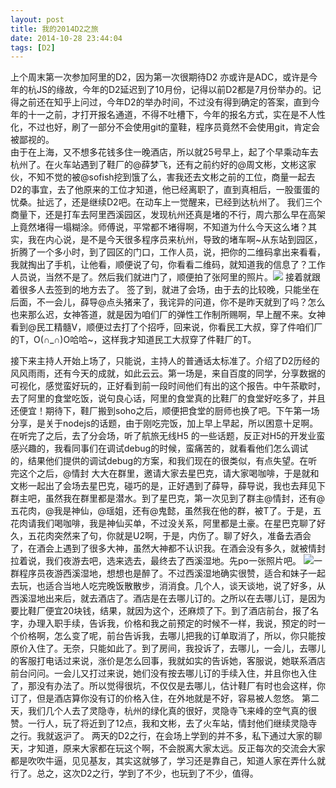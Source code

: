 ```yaml
---
layout: post
title: 我的2014D2之旅
date: 2014-10-28 23:44:04
tags: [D2]
---
```

上个周末第一次参加阿里的D2，因为第一次很期待D2 亦或许是ADC，或许是今年的杭JS的缘故，今年的D2延迟到了10月份，记得以前D2都是7月份举办的。<!--more-->记得之前还在知乎上问过，今年D2的举办时间，不过没有得到确定的答案，直到今年的十一之前，才打开报名通道，不得不吐槽下，今年的报名方式，实在是不人性化，不过也好，刷了一部分不会使用git的童鞋，程序员竟然不会使用git，肯定会被鄙视的。<br/>
由于在上海，又不想多花钱多住一晚酒店，所以就25号早上，起了个早乘动车去杭州了。在火车站遇到了鞋厂的@薛梦飞，还有之前约好的@周文彬，文彬这家伙，不知不觉的被@sofish挖到饿了么，害我还去文彬之前的工位，商量一起去D2的事宜，去了他原来的工位才知道，他已经离职了，直到真相后，一股蛋蛋的忧桑。扯远了，还是继续D2吧。在动车上一觉醒来，已经到达杭州了。
我们三个商量下，还是打车去阿里西溪园区，发现杭州还真是堵的不行，周六那么早在高架上竟然堵得一塌糊涂。师傅说，平常都不堵得啊，不知道为什么今天这么堵？其实，我在内心说，是不是今天很多程序员来杭州，导致的堵车啊~从东站到园区，折腾了一个多小时，到了园区的门口，工作人员，说，把你的二维码拿出来看看，我就掏出了手机，让他看，顺便说了句，你看看二维码，就知道我的信息了？工作人员说，当然不是了。然后我们就进门了，顺便拍了张阿里的照片。<img src="http://ww4.sinaimg.cn/large/66df0835jw1eln6gxkivfj20np0hsgn4.jpg" /> 接着就跟着很多人去签到的地方去了。
签了到，就进了会场，由于去的比较晚，只能坐在后面，不一会儿，薛导@点头猪来了，我诧异的问道，你不是昨天就到了吗？怎么也来那么迟，女神答道，就是因为咱们厂的弹性工作制所赐啊，早上醒不来。女神看到@民工精髓V，顺便过去打了个招呼，回来说，你看民工大叔，穿了件咱们厂的T，O(∩_∩)O哈哈~，这样我才知道民工大叔穿了件鞋厂的T。

接下来主持人开始上场了，只能说，主持人的普通话太标准了。介绍了D2历经的风风雨雨，还有今天的成就，如此云云。第一场是，来自百度的同学，分享数据的可视化，感觉蛮好玩的，正好看到前一段时间他们有出的这个报告。中午茶歇时，去了阿里的食堂吃饭，说句良心话，阿里的食堂真的比鞋厂的食堂好吃多了，并且还便宜！期待下，鞋厂搬到soho之后，顺便把食堂的厨师也换了吧。下午第一场分享，是关于nodejs的话题，由于刚吃完饭，加上早上早起，所以困意十足啊。在听完了之后，去了分会场，听了航旅无线H5 的一些话题，反正对H5的开发业蛮感兴趣的，我看同事们在调试debug的时候，蛮痛苦的，就看看他们怎么调试的，结果他们提供的调试debug的方案，和我们现在的很类似，有点失望。在听完这个之后，@情封 大大在群里，邀请大家去星巴克，请大家喝咖啡，于是就和文彬一起出了会场去星巴克，碰巧的是，正好遇到了薛导，薛导说，我也去拜见下群主吧，虽然我在群里都是潜水。到了星巴克，第一次见到了群主@情封，还有@五花肉，@我是神仙，@瑶姐，还有@鬼懿，虽然我在他的群，被T了。于是，五花肉请我们喝咖啡，我是神仙买单，不过没关系，阿里都是土豪。在星巴克聊了好久，五花肉突然来了句，你就是U2啊，于是，内伤了。聊了好久，准备去酒会了，在酒会上遇到了很多大神，虽然大神都不认识我。在酒会没有多久，就被情封拉着说，我们夜游去吧，选来选去，最终去了西溪湿地。先po一张照片吧。
<img src="http://ww4.sinaimg.cn/large/66df0835jw1elrcuny1q3j22io1w01ky.jpg" />一群程序员夜游西溪湿地，想想也是醉了。不过西溪湿地确实很赞，适合和妹子一起去玩，也适合当地人吃完晚饭散散步，消消食。几个人，谈天谈地，说了好多，从西溪湿地出来后，就去酒店了。酒店是在去哪儿订的。之所以在去哪儿订，是因为要比鞋厂便宜20块钱，结果，就因为这个，还麻烦了下。到了酒店前台，报了名字，办理入职手续，告诉我，价格和我之前预定的时候不一样，我说，预定的时一个价格啊，怎么变了呢，前台告诉我，去哪儿把我的订单取消了，所以，你只能按原价入住了。无奈，只能如此了。到了房间，我投诉了，去哪儿，一会儿，去哪儿的客服打电话过来说，涨价是怎么回事，我就如实的告诉她，客服说，她联系酒店前台问问。一会儿又打过来说，她们没有按去哪儿订的手续入住，并且你也入住了，那没有办法了。所以觉得很坑，不仅仅是去哪儿，估计鞋厂有时也会这样，你订了，但是酒店算你没有订的价格入住，在外地就是不好，容易被人忽悠。
第二天，我们几个人去了灵隐寺，杭州的绿化真的很好，灵隐寺飞来峰的空气真的很赞。一行人，玩了将近到了12点，我和文彬，去了火车站，情封他们继续灵隐寺之行。我就返沪了。
两天的D2之行，在会场上学到的并不多，私下通过大家的聊天，才知道，原来大家都在玩这个啊，不会脱离大家太远。反正每次的交流会大家都是吹吹牛逼，见见基友，其实这就够了，学习还是靠自己，知道人家在弄什么就行了。总之，这次D2之行，学到了不少，也玩到了不少，值得。